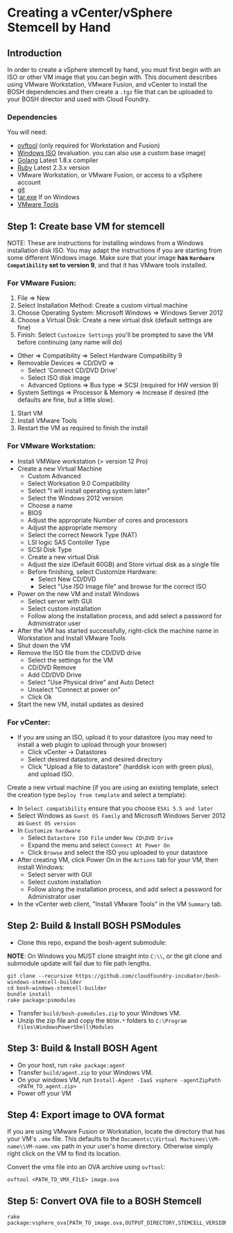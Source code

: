 # Creating a vCenter/vSphere Stemcell by Hand

## Introduction

In order to create a vSphere stemcell by hand, you must first begin with an ISO or other VM image
that you can begin with. This document describes using VMware Workstation, VMware Fusion, and
vCenter to install the BOSH dependencies and then create a `.tgz` file that can be uploaded
to your BOSH director and used with Cloud Foundry.

### Dependencies

You will need:

* [ovftool](https://www.vmware.com/support/developer/ovf/) (only required for Workstation and Fusion)
* [Windows ISO](https://www.microsoft.com/en-us/evalcenter/evaluate-windows-server-2012-r2) (evaluation. you can also use a custom base image)
* [Golang](https://golang.org/dl/) Latest 1.8.x compiler
* [Ruby](https://www.ruby-lang.org/en/downloads/) Latest 2.3.x version
* VMware Workstation, or VMware Fusion, or access to a vSphere account
* [git](https://git-scm.com/downloads)
* [tar.exe](https://greenhouse.ci.cf-app.com/teams/main/pipelines/tar/resources/s3-bucket) If on Windows
* [VMware Tools](https://packages.vmware.com/tools/esx/6.0latest/windows/x64/VMware-tools-10.0.9-3917699-x86_64.exe)

## Step 1: Create base VM for stemcell

NOTE: These are instructions for installing windows from a Windows installation disk ISO.
You may adapt the instructions if you are starting from some different Windows image. Make sure
that your image **has `Hardware Compatibility` set to version 9**, and that it has VMware tools
installed.

### For VMware Fusion:

1. File => New
1. Select Installation Method: Create a custom virtual machine
1. Choose Operating System: Microsoft Windows => Windows Server 2012
1. Choose a Virtual Disk: Create a new virtual disk (default settings are fine)
1. Finish: Select `Customize Settings` you'll be prompted to save the VM before continuing (any name will do)
  - Other => Compatibility => Select Hardware Compatibility 9
  - Removable Devices => CD/DVD => 
    - Select 'Connect CD/DVD Drive'
    - Select ISO disk image
    - Advanced Options => Bus type => SCSI (required for HW version 9)
  - System Settings => Processor & Memory => Increase if desired (the defaults are fine, but a little slow).
1. Start VM
1. Install VMware Tools
1. Restart the VM as required to finish the install

### For VMware Workstation:

- Install VMWare workstation (> version 12 Pro)
- Create a new Virtual Machine 
  - Custom Advanced
  - Select Worksation 9.0 Compatibility
  - Select "I will install operating system later"
  - Select the Windows 2012 version
  - Choose a name
  - BIOS
  - Adjust the appropriate Number of cores and processors
  - Adjust the appropriate memory
  - Select the correct Nework Type (NAT)
  - LSI logic SAS Contoller Type
  - SCSI Disk Type 
  - Create a new virtual Disk
  - Adjust the size (Default 60GB) and Store virtual disk as a single file
  - Before finishing, select Customize Hardware:
    - Select New CD/DVD
    - Select "Use ISO Image file" and browse for the correct ISO
- Power on the new VM and install Windows
  - Select server with GUI
  - Select custom installation
  - Follow along the installation process, and add select a password for Administrator user
- After the VM has started successfully, right-click the machine name in Workstation and Install VMware Tools
- Shut down the VM
- Remove the ISO file from the CD/DVD drive
  - Select the settings for the VM
  - CD/DVD Remove
  - Add CD/DVD Drive
  - Select "Use Physical drive" and Auto Detect
  - Unselect "Connect at power on"
  - Click Ok
- Start the new VM, install updates as desired

### For vCenter:

- If you are using an ISO, upload it to your datastore (you may need to install a web plugin to upload through your browser)
  - Click vCenter -> Datastores
  - Select desired datastore, and desired directory
  - Click "Upload a file to datastore" (harddisk icon with green plus), and upload ISO.

Create a new virtual machine (if you are using an existing template, select the creation type `Deploy from template` and select a template):

- In `Select compatibility` ensure that you choose `ESXi 5.5 and later` 
- Select Windows as `Guest OS Family` and Microsoft Windows Server 2012 as `Guest OS version`
- In `Customize hardware`
    - Select `Datastore ISO File` under `New CD\DVD Drive`
    - Expand the menu and select `Connect At Power On`
    - Click `Browse` and select the ISO you uploaded to your datastore
- After creating VM, click Power On in the `Actions` tab for your VM, then install Windows:
  - Select server with GUI
  - Select custom installation
  - Follow along the installation process, and add select a password for Administrator user
- In the vCenter web client, "Install VMware Tools" in the VM `Summary` tab.

## Step 2: Build & Install BOSH PSModules

- Clone this repo, expand the bosh-agent submodule:

**NOTE**: On Windows you MUST clone straight into `C:\\`, or the git clone and submodule update will fail due to file path lengths.

```
git clone --recursive https://github.com/cloudfoundry-incubator/bosh-windows-stemcell-builder
cd bosh-windows-stemcell-builder
bundle install
rake package:psmodules
```

- Transfer `build/bosh-psmodules.zip` to your Windows VM.
- Unzip the zip file and copy the `BOSH.*` folders to `C:\Program Files\WindowsPowerShell\Modules`

## Step 3: Build & Install BOSH Agent

- On your host, run `rake package:agent`
- Transfer `build/agent.zip` to your Windows VM.
- On your windows VM, run `Install-Agent -IaaS vsphere -agentZipPath <PATH_TO_agent.zip>`
- Power off your VM

## Step 4: Export image to OVA format

If you are using VMware Fusion or Workstation, locate the directory that has your VM's `.vmx` file. This defaults to
the `Documents\\Virtual Machines\\VM-name\\VM-name.vmx` path in your user's home directory.
Otherwise simply right click on the VM to find its location.

Convert the vmx file into an OVA archive using `ovftool`:
```
ovftool <PATH_TO_VMX_FILE> image.ova
```

## Step 5: Convert OVA file to a BOSH Stemcell

```
rake package:vsphere_ova[PATH_TO_image.ova,OUTPUT_DIRECTORY,STEMCELL_VERSION,AGENT_COMMIT_SHA]
```
